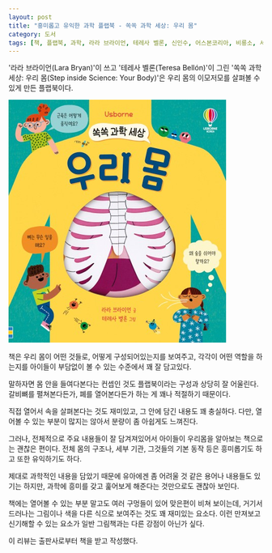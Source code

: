 ```yaml
---
layout: post
title: "흥미롭고 유익한 과학 플랩북 - 쏙쏙 과학 세상: 우리 몸"
category: 도서
tags: [책, 플랩북, 과학, 라라 브라이언, 테레사 벨론, 신인수, 어스본코리아, 비룡소, 서평]
---
```


'라라 브라이언(Lara Bryan)'이 쓰고
'테레사 벨론(Teresa Bellón)'이 그린
'쏙쏙 과학 세상: 우리 몸(Step inside Science: Your Body)'은
우리 몸의 이모저모를 살펴볼 수 있게 만든 플랩북이다.

![표지](/images/book/step-inside-science-your-body-flap-book-h480.jpg)

책은 우리 몸이 어떤 것들로, 어떻게 구성되어있는지를 보여주고,
각각이 어떤 역할을 하는지를
아이들이 부담없이 볼 수 있는 수준에서 꽤 잘 담고있다.

말하자면 몸 안을 들여다본다는 컨셉인 것도
플랩북이라는 구성과 상당히 잘 어울린다.
갈비뼈를 펼쳐본다든가,
폐를 열어본다든가 하는 게
꽤나 적절하기 때문이다.

직접 열어서 속을 살펴본다는 것도 재미있고,
그 안에 담긴 내용도 꽤 충실하다.
다만, 열어볼 수 있는 부분이 많지는 않아서 분량이 좀 아쉽게도 느껴진다.

그러나, 전체적으로 주요 내용들이 잘 담겨져있어서
아이들이 우리몸을 알아보는 책으로는 괜찮은 편이다.
전체 몸의 구조나, 세부 기관, 그것들의 기본 동작 등은 흥미롭기도 하고 또한 유익하기도 하다.

제대로 과학적인 내용을 담았기 때문에
유아에겐 좀 어려울 것 같은 용어나 내용들도 있기는 하지만,
과학에 흥미를 갖고 훑어보게 해준다는 것만으로도 괜찮아 보인다.

책에는 열어볼 수 있는 부분 말고도 여러 구멍들이 있어 맞은편이 비쳐 보이는데,
거기서 드러나는 그림이나 색을 다른 식으로 보여주는 것도 꽤 재미있는 요소다.
이런 만져보고 신기해할 수 있는 요소가 일반 그림책과는 다른 강점이 아닌가 싶다.



<div class="im im-info">
이 리뷰는 출판사로부터 책을 받고 작성했다.
</div>
